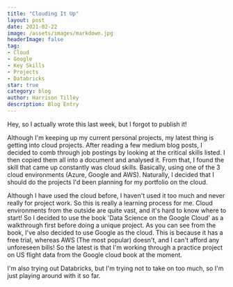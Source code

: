 ```yaml
---
title: "Clouding It Up"
layout: post
date: 2021-02-22
image: /assets/images/markdown.jpg
headerImage: false
tag:
- Cloud
- Google
- Key Skills
- Projects
- Databricks
star: true
category: blog
author: Harrison Tilley
description: Blog Entry
---
```


Hey, so I actually wrote this last week, but I forgot to publish it!

Although I'm keeping up my current personal projects, my latest thing is getting into cloud projects. After reading a few medium blog posts, I decided to comb through job postings by looking at the critical skills listed. I then copied them all into a document and analysed it. From that, I found the skill that came up constantly was cloud skills. Basically, using one of the 3 cloud environments (Azure, Google and AWS). Naturally, I decided that I should do the projects I'd been planning for my portfolio on the cloud.

Although I have used the cloud before, I haven't used it too much and never really for project work. So this is really a learning process for me. Cloud environments from the outside are quite vast, and it's hard to know where to start! So I decided to use the book 'Data Science on the Google Cloud' as a walkthrough first before doing a unique project. As you can see from the book, I've also decided to use Google as the cloud. This is because it has a free trial, whereas AWS (The most popular) doesn't, and I can't afford any unforeseen bills! So the latest is that I'm working through a practice project on US flight data from the Google cloud book at the moment.

I'm also trying out Databricks, but I'm trying not to take on too much, so I'm just playing around with it so far.

